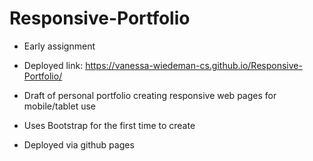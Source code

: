# Responsive-Portfolio 
 
- Early assignment 

- Deployed link: https://vanessa-wiedeman-cs.github.io/Responsive-Portfolio/
 
- Draft of personal portfolio creating responsive web pages for mobile/tablet use   
 
- Uses Bootstrap for the first time to create  

- Deployed via github pages 
